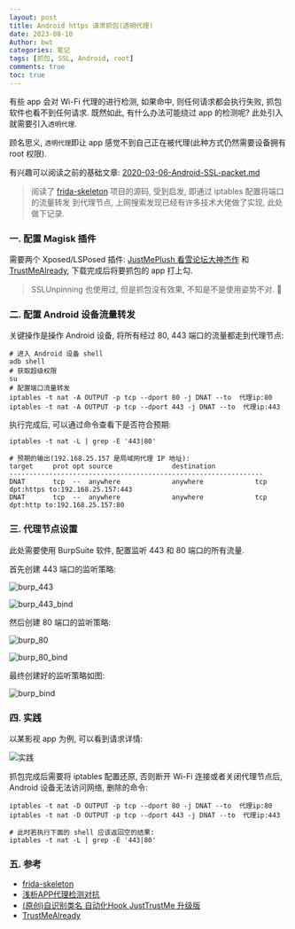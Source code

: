```yaml
---
layout: post
title: Android https 请求抓包(透明代理)
date: 2023-08-10
Author: bwt
categories: 笔记
tags: [抓包, SSL, Android, root]
comments: true
toc: true
---
```


有些 app 会对 Wi-Fi 代理的进行检测, 如果命中, 则任何请求都会执行失败, 抓包软件也看不到任何请求. 既然如此, 有什么办法可能绕过 app 的检测呢? 
此处引入就需要引入`透明代理`.

顾名思义, `透明代理`即让 app 感觉不到自己正在被代理(此种方式仍然需要设备拥有 root 权限).

有兴趣可以阅读之前的基础文章: [2020-03-06-Android-SSL-packet.md](./2020-03-06-Android-SSL-packet.md)

<!--break-->

> 阅读了 [frida-skeleton](https://github.com/Margular/frida-skeleton) 项目的源码, 受到启发, 即通过 iptables 配置将端口的流量转发
> 到代理节点, 上网搜索发现已经有许多技术大佬做了实现, 此处做下记录.

### 一. 配置 Magisk 插件

需要两个 Xposed/LSPosed 插件: [JustMePlush 看雪论坛大神杰作](https://bbs.kanxue.com/thread-254114.htm) 和 
[TrustMeAlready](https://github.com/ViRb3/TrustMeAlready), 下载完成后将要抓包的 app 打上勾.

> SSLUnpinning 也使用过, 但是抓包没有效果, 不知是不是使用姿势不对. :dog:

### 二. 配置 Android 设备流量转发

关键操作是操作 Android 设备, 将所有经过 80, 443 端口的流量都走到代理节点:

```shell
# 进入 Android 设备 shell
adb shell
# 获取超级权限
su
# 配置端口流量转发
iptables -t nat -A OUTPUT -p tcp --dport 80 -j DNAT --to  代理ip:80
iptables -t nat -A OUTPUT -p tcp --dport 443 -j DNAT --to  代理ip:443
```

执行完成后, 可以通过命令查看下是否符合预期:

```shell
iptables -t nat -L | grep -E '443|80'

# 预期的输出(192.168.25.157 是局域网代理 IP 地址):
target     prot opt source               destination
----------------------------------------------------------------
DNAT       tcp  --  anywhere             anywhere             tcp dpt:https to:192.168.25.157:443
DNAT       tcp  --  anywhere             anywhere             tcp dpt:http to:192.168.25.157:80
```

### 三. 代理节点设置

此处需要使用 BurpSuite 软件, 配置监听 443 和 80 端口的所有流量.

首先创建 443 端口的监听策略:

![burp_443](https://zonheng.net/tech/burp_443.png-thumbnail)

![burp_443_bind](https://zonheng.net/tech/burp_443_bind.png-thumbnail)

然后创建 80 端口的监听策略:

![burp_80](https://zonheng.net/tech/burp_80.png-thumbnail)

![burp_80_bind](https://zonheng.net/tech/burp_80_bind.png-thumbnail)

最终创建好的监听策略如图:

![burp_bind](https://zonheng.net/tech/burp_bind.png-thumbnail)

### 四. 实践

以某影视 app 为例, 可以看到请求详情:

![实践](https://zonheng.net/tech/burp_catch.png-thumbnail)

抓包完成后需要将 iptables 配置还原, 否则断开 Wi-Fi 连接或者关闭代理节点后, Android 设备无法访问网络, 删除的命令:

```shell
iptables -t nat -D OUTPUT -p tcp --dport 80 -j DNAT --to  代理ip:80
iptables -t nat -D OUTPUT -p tcp --dport 443 -j DNAT --to  代理ip:443

# 此时若执行下面的 shell 应该返回空的结果:
iptables -t nat -L | grep -E '443|80'
```

### 五. 参考

* [frida-skeleton](https://github.com/Margular/frida-skeleton)
* [浅析APP代理检测对抗](https://xz.aliyun.com/t/11398)
* [(原创)自识别类名 自动化Hook JustTrustMe 升级版](https://bbs.kanxue.com/thread-254114.htm)
* [TrustMeAlready](https://github.com/ViRb3/TrustMeAlready)